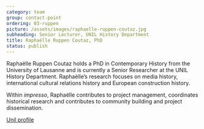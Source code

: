 ```yaml
---
category: team
group: contact-point
ordering: 03-ruppen
picture: /assets/images/raphaelle-ruppen-coutaz.jpg
subheading: Senior Lecturer, UNIL History Department
title: Raphaëlle Ruppen Coutaz, PhD
status: publish
---
```


Raphaëlle Ruppen Coutaz holds a PhD in Contemporary History from the University of Lausanne and is currently a Senior Researcher at the UNIL History Department. Raphaëlle’s research focuses on media history, international cultural relations history and European construction history.

Within _impresso_, Raphaëlle contributes to project management, coordinates historical research and contributes to community building and project dissemination.

[Unil profile](https://applicationspub.unil.ch/interpub/noauth/php/Un/UnPers.php?PerNum=47312&LanCode=37&menu=coord)
